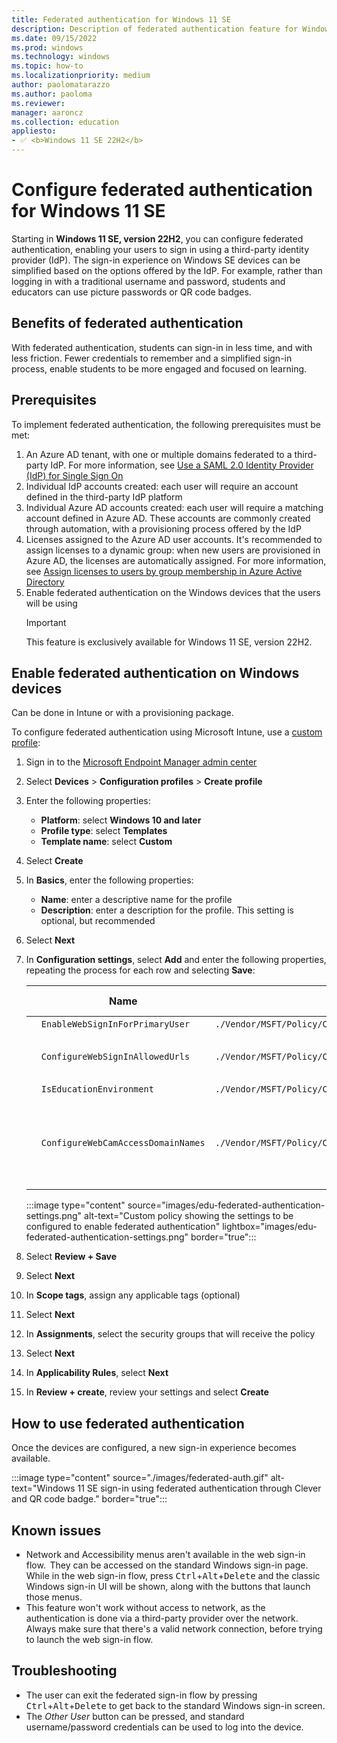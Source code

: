 ```yaml
---
title: Federated authentication for Windows 11 SE
description: Description of federated authentication feature for Windows 11 SE and how to configure it via Intune
ms.date: 09/15/2022
ms.prod: windows
ms.technology: windows
ms.topic: how-to
ms.localizationpriority: medium
author: paolomatarazzo
ms.author: paoloma
ms.reviewer:
manager: aaroncz
ms.collection: education
appliesto:
- ✅ <b>Windows 11 SE 22H2</b>
---
```


<!-- MAXADO-6286399 -->
# Configure federated authentication for Windows 11 SE

Starting in **Windows 11 SE, version 22H2**, you can configure federated authentication, enabling your users to sign in using a third-party identity provider (IdP).
The sign-in experience on Windows SE devices can be simplified based on the options offered by the IdP. For example, rather than logging in with a traditional username and password, students and educators can use picture passwords or QR code badges.

## Benefits of federated authentication

With federated authentication, students can sign-in in less time, and with less friction.
Fewer credentials to remember and a simplified sign-in process, enable students to be more engaged and focused on learning.

## Prerequisites

To implement federated authentication, the following prerequisites must be met:

1. An Azure AD tenant, with one or multiple domains federated to a third-party IdP. For more information, see [Use a SAML 2.0 Identity Provider (IdP) for Single Sign On][AZ-1]
1. Individual IdP accounts created: each user will require an account defined in the third-party IdP platform
1. Individual Azure AD accounts created: each user will require a matching account defined in Azure AD. These accounts are commonly created through automation, with a provisioning process offered by the IdP
1. Licenses assigned to the Azure AD user accounts. It's recommended to assign licenses to a dynamic group: when new users are provisioned in Azure AD, the licenses are automatically assigned. For more information, see [Assign licenses to users by group membership in Azure Active Directory][AZ-2]
1. Enable federated authentication on the Windows devices that the users will be using
    > [!IMPORTANT]
    > This feature is exclusively available for Windows 11 SE, version 22H2.

## Enable federated authentication on Windows devices

Can be done in Intune or with a provisioning package.

To configure federated authentication using Microsoft Intune, use a [custom profile][MEM-1]:

1. Sign in to the <a href="https://endpoint.microsoft.com/" target="_blank">Microsoft Endpoint Manager admin center</a>
1. Select **Devices** > **Configuration profiles** > **Create profile**
1. Enter the following properties:
    - **Platform**: select **Windows 10 and later**
    - **Profile type**: select **Templates**
    - **Template name**: select **Custom**
1. Select **Create**
1. In **Basics**, enter the following properties:
    - **Name**: enter a descriptive name for the profile
    - **Description**: enter a description for the profile. This setting is optional, but recommended
1. Select **Next**
1. In **Configuration settings**, select **Add** and enter the following properties, repeating the process for each row and selecting **Save**:

    |  | Name | OMA-URI | Data type | Value |
    |--|--|--|--|--|
    |  | `EnableWebSignInForPrimaryUser` | `./Vendor/MSFT/Policy/Config/FederatedAuthentication/EnableWebSignInForPrimaryUser` | Integer | 1 |
    |  | `ConfigureWebSignInAllowedUrls` | `./Vendor/MSFT/Policy/Config/Authentication/ConfigureWebSignInAllowedUrls` | String | Semicolon separated list of domains, for example: `samlidp.clever.com;clever.com;mobile-redirector.clever.com` |
    |  | `IsEducationEnvironment` | `./Vendor/MSFT/Policy/Config/Education/IsEducationEnvironment` | Integer | 1 |
    |  | `ConfigureWebCamAccessDomainNames` | `./Vendor/MSFT/Policy/Config/Authentication/ConfigureWebCamAccessDomainNames` | String | This setting is optional, and it should be configured if you need to use the webcam during the sign-in process. Specify the list of domains that are allowed to use the webcam during the sign-in process, separated by a semicolon. For example: `clever.com` |

   :::image type="content" source="images/edu-federated-authentication-settings.png" alt-text="Custom policy showing the settings to be configured to enable federated authentication" lightbox="images/edu-federated-authentication-settings.png" border="true":::
1. Select **Review + Save**
1. Select **Next**
1. In **Scope tags**, assign any applicable tags (optional)
1. Select **Next**
1. In **Assignments**, select the security groups that will receive the policy
1. Select **Next**
1. In **Applicability Rules**, select **Next**
1. In **Review + create**, review your settings and select **Create**

## How to use federated authentication

Once the devices are configured, a new sign-in experience becomes available.

:::image type="content" source="./images/federated-auth.gif" alt-text="Windows 11 SE sign-in using federated authentication through Clever and QR code badge." border="true":::

## Known issues
- Network and Accessibility menus aren't available in the web sign-in flow.  They can be accessed on the standard Windows sign-in page. While in the web sign-in flow, press <kbd>Ctrl</kbd>+<kbd>Alt</kbd>+<kbd>Delete</kbd> and the classic Windows sign-in UI will be shown, along with the buttons that launch those menus.  
- This feature won't work without access to network, as the authentication is done via a third-party provider over the network. Always make sure that there's a valid network connection, before trying to launch the web sign-in flow.

## Troubleshooting
- The user can exit the federated sign-in flow by pressing <kbd>Ctrl</kbd>+<kbd>Alt</kbd>+<kbd>Delete</kbd> to get back to the standard Windows sign-in screen.
- The *Other User* button can be pressed, and standard username/password credentials can be used to log into the device.

[MEM-1]: /mem/intune/configuration/custom-settings-configure

[AZ-1]: /azure/active-directory/hybrid/how-to-connect-fed-saml-idp
[AZ-2]: /azure/active-directory/enterprise-users/licensing-groups-assign